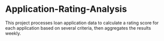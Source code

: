 # Application-Rating-Analysis
This project processes loan application data to calculate a rating score for each application based on several criteria, then aggregates the results weekly.
